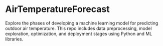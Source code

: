 # AirTemperatureForecast
Explore the phases of developing a machine learning model for predicting outdoor air temperature. This repo includes data preprocessing, model exploration, optimization, and deployment stages using Python and ML libraries.
